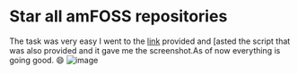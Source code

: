 # Star all amFOSS repositories
The task was very easy I went to the [link](https://github.com/amfoss/star-me) provided and [asted the script that was also provided and it gave me the screenshot.As of now everything is going good. :smile:
![image](https://user-images.githubusercontent.com/92328577/137175522-c45af4e1-54b7-481e-a2b6-0993a7ff3199.png)
